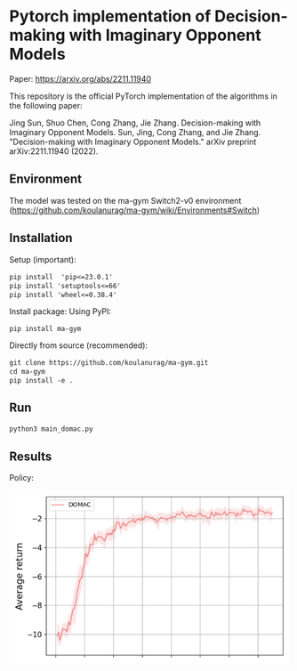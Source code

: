 # Pytorch implementation of Decision-making with Imaginary Opponent Models

Paper:  https://arxiv.org/abs/2211.11940


This repository is the official PyTorch implementation of the algorithms in the following paper:

Jing Sun, Shuo Chen, Cong Zhang, Jie Zhang. Decision-making with Imaginary Opponent Models. Sun, Jing, Cong Zhang, and Jie Zhang. "Decision-making with Imaginary Opponent Models." arXiv preprint arXiv:2211.11940 (2022).



## Environment

The model was tested on the ma-gym Switch2-v0 environment (https://github.com/koulanurag/ma-gym/wiki/Environments#Switch)


## Installation
Setup (important):
```commandline
pip install  'pip<=23.0.1'
pip install 'setuptools<=66'
pip install 'wheel<=0.38.4'
```


Install package:
Using PyPI:
```commandline
pip install ma-gym
```

Directly from source (recommended):
```commandline
git clone https://github.com/koulanurag/ma-gym.git
cd ma-gym
pip install -e .
```
## Run
```commandline
python3 main_domac.py

```
## Results

Policy:

![Policy](doc/DOMAC.png)



